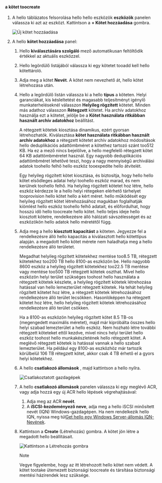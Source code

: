 <!--author=alkohli last changed: 07/19/2017-->

#### <a name="toocreate-a-volume"></a>a kötet toocreate
1. A hello táblázatos felsorolása hello hello eszközök **eszközök** panelen válassza ki azt az eszközt. Kattintson a **+ Kötet hozzáadása** gombra.

    ![Új kötet hozzáadása](./media/storsimple-8000-create-volume-u2/step5createvol1.png)

2. A hello **kötet hozzáadása** panel:
   
   1. Hello **kiválasztására szolgáló** mező automatikusan feltöltődik értékkel az aktuális eszközzel.

   2. Hello legördülő listájából válassza ki egy kötetet tooadd kell hello kötettároló. 

   3.  Adja meg a kötet **Nevét**. A kötet nem nevezhető át, hello kötet létrehozása után.

   4. Hello a legördülő listán válassza ki a hello **típus** a köteten. Helyi garanciákat, kis késleltetést és magasabb teljesítményt igénylő munkaterheléseknél válasszon **Helyileg rögzített** kötetet. Minden más adathoz válasszon **Rétegzett** kötetet. Ha archív adatokhoz használja ezt a kötetet, jelölje be a **Kötet használata ritkábban használt archív adatokhoz** beállítást.
      
       A rétegzett kötetek kiosztása dinamikus, ezért gyorsan létrehozhatók. Kiválasztása **kötet használata ritkábban használt archív adatokhoz** a rétegzett kötetet archív adatokhoz módosítások hello deduplikációs adattömbméret a kötethez tartozó szánt too512 KB. Ha ez a mező nincs bejelölve, a hello megfelelő rétegzett kötet 64 KB adattömbméretet használ. Egy nagyobb deduplikációs adattömbméret lehetővé teszi, hogy a nagy mennyiségű archiválási adatok toohello felhő hello eszköz tooexpedite hello átvitelét.
       
       Egy helyileg rögzített kötet kiosztása, és biztosítja, hogy hello hello kötet elsődleges adatai helyi toohello eszköz marad, és nem kerülnek toohello felhő.  Ha helyileg rögzített kötetet hoz létre, hello eszköz kérdezze le a hello helyi rétegeken elérhető tárhelyet tooprovision hello kötet hello a kért méret. hello működését egy helyileg rögzített kötet létrehozásához magukban foglalhatják kiömlést hello eszköz toohello felhő adatait, és előfordulhat, hogy hosszú idő hello toocreate hello kötet. hello teljes ideje hello kiosztott kötetre, rendelkezésre álló hálózati sávszélességet és az eszközökön hello adatok hello méretétől függ.

   5. Adja meg a hello **kiosztott kapacitást** a köteten. Jegyezze fel a rendelkezésre álló hello kapacitás a kiválasztott hello kötettípus alapján. a megadott hello kötet mérete nem haladhatja meg a hello rendelkezésre álló területet.
      
       Megadhat helyileg rögzített kötetekhez mentése too8.5 TB, rétegzett kötetekhez too200 TB hello 8100-as eszközön be. Hello nagyobb 8600 eszköz a helyileg rögzített kötetekhez too22.5 TB mentése vagy mentése too500 TB rétegzett kötetek oszthat. Mivel hello eszközön helyi terület szükséges toohost hello használata a rétegzett kötetek készlete, a helyileg rögzített kötetek létrehozása hatással van hello lemezterület rétegzett kötetek. Ha tehát helyileg rögzített kötetet hoz létre, a rétegzett kötetek létrehozásához rendelkezésre álló terület lecsökken. Hasonlóképpen ha rétegzett kötetet hoz létre, hello helyileg rögzített kötetek létrehozásához rendelkezésre álló terület csökken.
      
       Ha a 8100-as eszközön helyileg rögzített kötet 8.5 TB-os (megengedett maximális méretet), majd már kipróbálta összes hello helyi szabad lemezterület a hello eszköz. Nem hozható létre további rétegzett köteteket ettől kezdve, mivel nincs helyi terület hello eszköz toohost hello munkakészletének hello rétegzett kötet. A meglévő rétegzett kötetek is hatással vannak a hello szabad lemezterület. Ha például egy 8100-as eszközhöz már tartozik körülbelül 106 TB rétegzett kötet, akkor csak 4 TB érhető el a gyors helyi kötetekhez.

    6. A hello **csatlakozó állomások** , majd kattintson a hello nyílra. 

        ![Csatlakoztatott gazdagépek](./media/storsimple-8000-create-volume-u2/step5createvol2.png)

    7. A hello **csatlakozó állomások** panelen válassza ki egy meglévő ACR, vagy adja hozzá egy új ACR hello lépések végrehajtásával:

       1. Adja meg az ACR **nevét**.
       2. A **iSCSI-kezdeményező neve**, adja meg a hello iSCSI minősített nevét (IQN) Windows-gazdagépen. Ha nem rendelkezik hello IQN, nyissa meg túl[Get hello egy Windows Server-állomás IQN-Nevének](#get-the-iqn-of-a-windows-server-host).

    9. Kattintson a **Create** (Létrehozás) gombra. A kötet jön létre a megadott hello beállításait.

        ![Kattintson a Létrehozás gombra](./media/storsimple-8000-create-volume-u2/step5createvol3.png)

        > [!NOTE]
        > Vegye figyelembe, hogy az itt létrehozott hello kötet nem védett. A kötet tootake ütemezett biztonsági toocreate és társítása biztonsági mentési házirendek lesz szüksége. 

